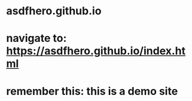 # asdfhero.github.io
# navigate to: https://asdfhero.github.io/index.html
# remember this: this is a demo site